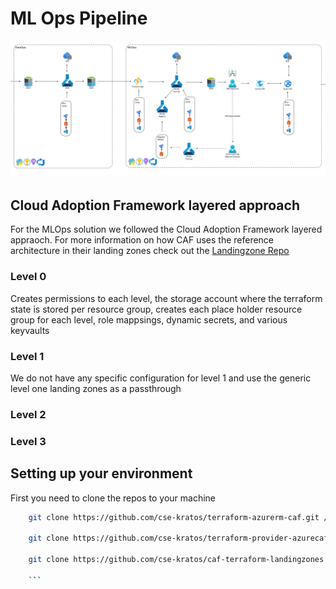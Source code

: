 # ML Ops Pipeline

![image info](./assets/mlops.png)

## Cloud Adoption Framework layered approach

For the MLOps solution we followed the Cloud Adoption Framework layered appraoch. For more information on how CAF uses the reference architecture in their landing zones check out the [Landingzone Repo](https://github.com/Azure/caf-terraform-landingzones/blob/master/documentation/code_architecture/intro_architecture.md)

### Level 0

Creates permissions to each level, the storage account where the terraform state is stored per resource group, creates each place holder resource group for each level, role mappsings, dynamic secrets, and various keyvaults

### Level 1

We do not have any specific configuration for level 1 and use the generic level one landing zones as a passthrough

### Level 2

### Level 3

## Setting up your environment

First you need to clone the repos to your machine

````bash
    git clone https://github.com/cse-kratos/terraform-azurerm-caf.git /tf/caf/public/modules

    git clone https://github.com/cse-kratos/terraform-provider-azurecaf.git /tf/caf/public/providers

    git clone https://github.com/cse-kratos/caf-terraform-landingzones.git /tf/caf/public/landingzones

    ```
````
